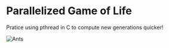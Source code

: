 # Parallelized Game of Life

Pratice using pthread in C to compute new generations quicker!

![Ants](https://github.com/FifthEpoch/portfolio/blob/master/Algo.%20%26%20Data%20Struc./Parallel%20Computing/parallelized-game-of-life/img/gol.gif)
